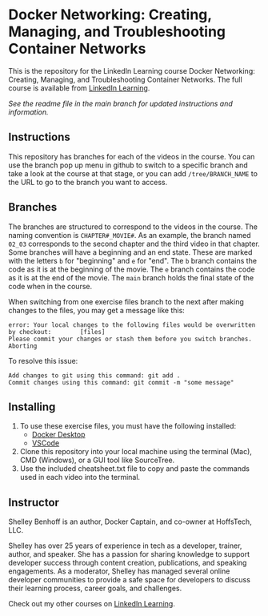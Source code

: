 # Docker Networking: Creating, Managing, and Troubleshooting Container Networks
This is the repository for the LinkedIn Learning course Docker Networking: Creating, Managing, and Troubleshooting Container Networks. The full course is available from [LinkedIn Learning][lil-course-url].

_See the readme file in the main branch for updated instructions and information._
## Instructions
This repository has branches for each of the videos in the course. You can use the branch pop up menu in github to switch to a specific branch and take a look at the course at that stage, or you can add `/tree/BRANCH_NAME` to the URL to go to the branch you want to access.

## Branches
The branches are structured to correspond to the videos in the course. The naming convention is `CHAPTER#_MOVIE#`. As an example, the branch named `02_03` corresponds to the second chapter and the third video in that chapter. 
Some branches will have a beginning and an end state. These are marked with the letters `b` for "beginning" and `e` for "end". The `b` branch contains the code as it is at the beginning of the movie. The `e` branch contains the code as it is at the end of the movie. The `main` branch holds the final state of the code when in the course.

When switching from one exercise files branch to the next after making changes to the files, you may get a message like this:

    error: Your local changes to the following files would be overwritten by checkout:        [files]
    Please commit your changes or stash them before you switch branches.
    Aborting

To resolve this issue:
	
    Add changes to git using this command: git add .
	Commit changes using this command: git commit -m "some message"

## Installing
1. To use these exercise files, you must have the following installed:
	- [Docker Desktop](https://www.docker.com/products/docker-desktop/)
    - [VSCode](https://code.visualstudio.com/download)
2. Clone this repository into your local machine using the terminal (Mac), CMD (Windows), or a GUI tool like SourceTree.
3. Use the included cheatsheet.txt file to copy and paste the commands used in each video into the terminal.

## Instructor

Shelley Benhoff is an author, Docker Captain, and co-owner at HoffsTech, LLC.

Shelley has over 25 years of experience in tech as a developer, trainer, author, and speaker. She has a passion for sharing knowledge to support developer success through content creation, publications, and speaking engagements. As a moderator, Shelley has managed several online developer communities to provide a safe space for developers to discuss their learning process, career goals, and challenges.
                            

Check out my other courses on [LinkedIn Learning](https://www.linkedin.com/learning/instructors/shelley-benhoff).


[0]: # (Replace these placeholder URLs with actual course URLs)

[lil-course-url]: https://www.linkedin.com/learning/
[lil-thumbnail-url]: http://

